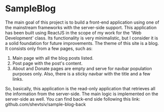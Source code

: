 # SampleBlog

The main goal of this project is to build a front-end application using one of the mainstream frameworks with the 
server-side support.
This application has been built using ReactJS in the scope of my work for the 'Web Development' class.
Its functionality is very minimalistic, but I consider it is a solid foundation for future improvements.
The theme of this site is a blog.
It consists only from a few pages, such as:
1) Main page with all the blog posts listed.
2) Post page with the post's content.
3) About and Donate pages are empty and serve for navbar population purposes only.
Also, there is a sticky navbar with the title and a few links.

So, basically, this application is the read-only application that retrieves all the information from the server-side.
The main logic is implemented on the server-side as well. 
You can find back-end side following this link: github.com/shevtsiv/sample-blog-back

